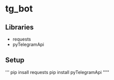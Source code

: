 # tg_bot
## Libraries
- requests
- pyTelegramApi
## Setup
'''
pip insall requests
pip install pyTelegramApi
"""
